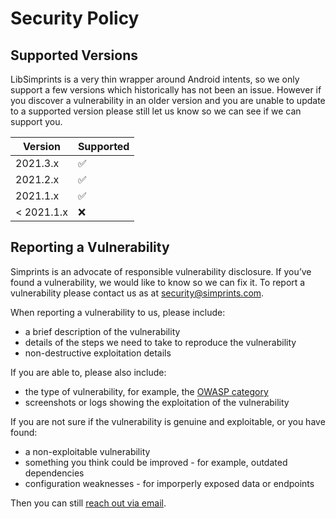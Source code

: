 # Security Policy

## Supported Versions

LibSimprints is a very thin wrapper around Android intents, so we only support a few versions which historically has not been an issue. However if you discover a vulnerability in an older version and you are unable to update to a supported version please still let us know so we can see if we can support you. 

| Version | Supported          |
| ------- | ------------------ |
| 2021.3.x   | :white_check_mark: |
| 2021.2.x   | :white_check_mark: |
| 2021.1.x   | :white_check_mark: |
| < 2021.1.x   | :x:                |

## Reporting a Vulnerability

Simprints is an advocate of responsible vulnerability disclosure. If you’ve found a vulnerability, we would like to know so we can fix it. To report a vulnerability please contact us as at [security@simprints.com](mailto:security@simprints.com).

When reporting a vulnerability to us, please include:
- a brief description of the vulnerability 
- details of the steps we need to take to reproduce the vulnerability
- non-destructive exploitation details

If you are able to, please also include:
- the type of vulnerability, for example, the [OWASP category](https://owasp.org/www-community/vulnerabilities/)
- screenshots or logs showing the exploitation of the vulnerability

If you are not sure if the vulnerability is genuine and exploitable, or you have found:
- a non-exploitable vulnerability
- something you think could be improved - for example, outdated dependencies
- configuration weaknesses - for imporperly exposed data or endpoints

Then you can still [reach out via email](mailto:security@simprints.com).
